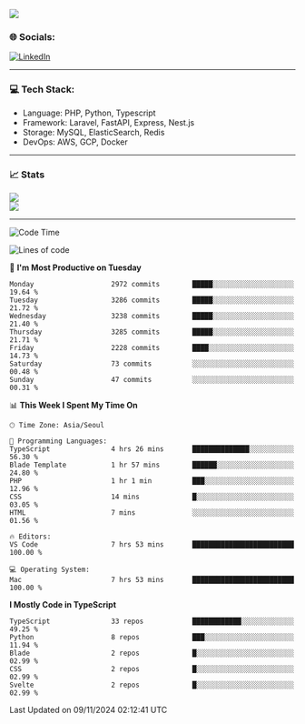 <!--[![](https://visitcount.itsvg.in/api?id=jin-wk&icon=7&color=12)](https://visitcount.itsvg.in)-->
<!--[![Hits](https://hits.seeyoufarm.com/api/count/incr/badge.svg?url=https%3A%2F%2Fgithub.com%2Fjin-wk&count_bg=%235F625C&title_bg=%23555555&icon=github.svg&icon_color=%23E7E7E7&title=Hits&edge_flat=false)](https://hits.seeyoufarm.com)-->
![](https://komarev.com/ghpvc/?username=jin-wk&color=lightgrey&style=for-the-badge)

### 🌐 Socials:
[![LinkedIn](https://img.shields.io/badge/LinkedIn-%230077B5.svg?logo=linkedin&logoColor=white)](https://linkedin.com/in/jinwook-lee-242625241) 

---

### 💻 Tech Stack:
  - Language: PHP, Python, Typescript
  - Framework: Laravel, FastAPI, Express, Nest.js
  - Storage: MySQL, ElasticSearch, Redis
  - DevOps: AWS, GCP, Docker

---

### 📈 Stats
![](https://github-readme-stats.vercel.app/api?username=jin-wk&theme=dark&hide_border=true&include_all_commits=true&count_private=true)<br/>
![](https://github-readme-streak-stats.herokuapp.com/?user=jin-wk&theme=dark&hide_border=true)<br/>

---

<!--START_SECTION:waka-->
![Code Time](http://img.shields.io/badge/Code%20Time-1%2C817%20hrs%2054%20mins-blue)

![Lines of code](https://img.shields.io/badge/From%20Hello%20World%20I%27ve%20Written-4.2%20million%20lines%20of%20code-blue)

📅 **I'm Most Productive on Tuesday** 

```text
Monday                   2972 commits        █████░░░░░░░░░░░░░░░░░░░░   19.64 % 
Tuesday                  3286 commits        █████░░░░░░░░░░░░░░░░░░░░   21.72 % 
Wednesday                3238 commits        █████░░░░░░░░░░░░░░░░░░░░   21.40 % 
Thursday                 3285 commits        █████░░░░░░░░░░░░░░░░░░░░   21.71 % 
Friday                   2228 commits        ████░░░░░░░░░░░░░░░░░░░░░   14.73 % 
Saturday                 73 commits          ░░░░░░░░░░░░░░░░░░░░░░░░░   00.48 % 
Sunday                   47 commits          ░░░░░░░░░░░░░░░░░░░░░░░░░   00.31 % 
```


📊 **This Week I Spent My Time On** 

```text
🕑︎ Time Zone: Asia/Seoul

💬 Programming Languages: 
TypeScript               4 hrs 26 mins       ██████████████░░░░░░░░░░░   56.30 % 
Blade Template           1 hr 57 mins        ██████░░░░░░░░░░░░░░░░░░░   24.80 % 
PHP                      1 hr 1 min          ███░░░░░░░░░░░░░░░░░░░░░░   12.96 % 
CSS                      14 mins             █░░░░░░░░░░░░░░░░░░░░░░░░   03.05 % 
HTML                     7 mins              ░░░░░░░░░░░░░░░░░░░░░░░░░   01.56 % 

🔥 Editors: 
VS Code                  7 hrs 53 mins       █████████████████████████   100.00 % 

💻 Operating System: 
Mac                      7 hrs 53 mins       █████████████████████████   100.00 % 
```

**I Mostly Code in TypeScript** 

```text
TypeScript               33 repos            ████████████░░░░░░░░░░░░░   49.25 % 
Python                   8 repos             ███░░░░░░░░░░░░░░░░░░░░░░   11.94 % 
Blade                    2 repos             █░░░░░░░░░░░░░░░░░░░░░░░░   02.99 % 
CSS                      2 repos             █░░░░░░░░░░░░░░░░░░░░░░░░   02.99 % 
Svelte                   2 repos             █░░░░░░░░░░░░░░░░░░░░░░░░   02.99 % 
```




 Last Updated on 09/11/2024 02:12:41 UTC
<!--END_SECTION:waka-->

